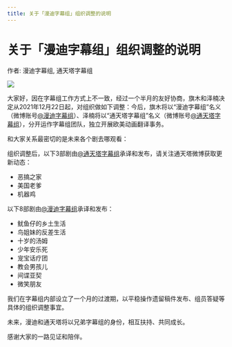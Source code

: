 ```yaml
---
title: 关于「漫迪字幕组」组织调整的说明
---
```


# 关于「漫迪字幕组」组织调整的说明

作者: 漫迪字幕组, 通天塔字幕组

![](/image/关于「漫迪字幕组」组织调整的说明.webp)

大家好，因在字幕组工作方式上不一致，经过一个半月的友好协商，旗木和泽楠决定从2021年12月22日起，对组织做如下调整：今后，旗木将以“漫迪字幕组”名义（微博账号[@漫迪字幕组](https://weibo.com/n/%E6%BC%AB%E8%BF%AA%E5%AD%97%E5%B9%95%E7%BB%84)）、泽楠将以“通天塔字幕组”名义（微博账号[@通天塔字幕组](https://weibo.com/n/%E9%80%9A%E5%A4%A9%E5%A1%94%E5%AD%97%E5%B9%95%E7%BB%84)），分开运作字幕组团队，独立开展欧美动画翻译事务。

和大家关系最密切的是未来各个剧去哪观看：

组织调整后，以下3部剧由[@通天塔字幕组](https://weibo.com/n/%E9%80%9A%E5%A4%A9%E5%A1%94%E5%AD%97%E5%B9%95%E7%BB%84)承译和发布，请关注通天塔微博获取更新动态：

- 恶搞之家
- 美国老爹
- 机器鸡

以下8部剧由[@漫迪字幕组](https://weibo.com/n/%E6%BC%AB%E8%BF%AA%E5%AD%97%E5%B9%95%E7%BB%84)承译和发布：

- 鱿鱼仔的乡土生活
- 鸟姐妹的反差生活
- 十岁的汤姆
- 少年安乐死
- 宠宝话疗团
- 教会男孩儿
- 间谍亚契
- 微笑朋友

我们在字幕组内部设立了一个月的过渡期，以平稳操作遗留稿件发布、组员答疑等具体的组织调整事宜。

未来，漫迪和通天塔将以兄弟字幕组的身份，相互扶持、共同成长。

感谢大家的一路见证和陪伴。